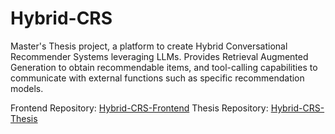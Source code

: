 # Hybrid-CRS
Master's Thesis project, a platform to create Hybrid Conversational Recommender Systems leveraging LLMs. Provides Retrieval Augmented Generation to obtain recommendable items, and tool-calling capabilities to communicate with external functions such as specific recommendation models.

Frontend Repository: [Hybrid-CRS-Frontend](https://github.com/Acervans/Hybrid-CRS-Frontend)
Thesis Repository: [Hybrid-CRS-Thesis](https://github.com/Acervans/Hybrid-CRS-Thesis)
